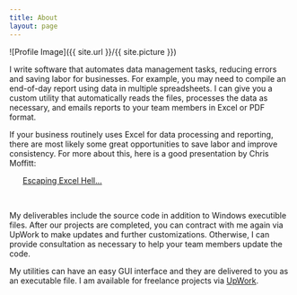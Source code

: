 ```yaml
---
title: About
layout: page
---
```

![Profile Image]({{ site.url }}/{{ site.picture }})

<p>I write software that automates data management tasks, reducing errors and saving labor for businesses. For example, you may need to compile an end-of-day report using data in multiple spreadsheets. I can give you a custom utility that automatically reads the files, processes the data as necessary, and emails reports to your team members in Excel or PDF format.</p>

<p>If your business routinely uses Excel for data processing and reporting, there are most likely some great opportunities to save labor and improve consistency. For more about this, here is a good presentation by Chris Moffitt:</p>

<ul>
	<a href="https://github.com/chris1610/pbpython/blob/master/presentations/Escaping-Excel-Hell-with-Python-and-Pandas.pdf">Escaping Excel Hell...</a>
</ul>

<br>

<p>My deliverables include the source code in addition to Windows executible files. After our projects are completed, you can contract with me again via UpWork to make updates and further customizations. Otherwise, I can provide consultation as necessary to help your team members update the code.</p>

<p>My utilities can have an easy GUI interface and they are delivered to you as an executable file. I am available for freelance projects via <a href="https://www.upwork.com/o/profiles/users/_~01191506b35232ebc4/?s=1110580753069494272">UpWork</a>.</p>
